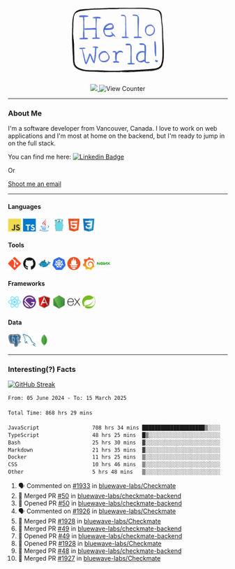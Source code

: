 <div align="center">
    <img src="./img/hello_world.webp" height="200px" width="">
    <div>
        <a href="https://www.linkedin.com/in/ajhollid">
            <img src="https://img.shields.io/badge/LinkedIn-blue"/>
        </a>
        <img src="https://komarev.com/ghpvc/?username=ajhollid&color=yellow" alt="View Counter">
    </div>
</div>

---

### About Me

I'm a software developer from Vancouver, Canada. I love to work on web applications and I'm most at home on the backend, but I'm ready to jump in on the full stack.

You can find me here: [![Linkedin Badge](https://img.shields.io/badge/-ajhollid-blue?style=flat&logo=Linkedin&logoColor=white)](https://www.linkedin.com/in/ajhollid)

Or

[Shoot me an email](mailto:ajhollid@gmail.com)

---

#### Languages

<div>
    <img src="./img/devicons/javascript-original.svg" width=30 height=30 alt="JavaScript">
    <img src="/img/devicons/typescript-original.svg" width=30 height=30 alt="TypeScript">
    <img src="./img/devicons/java-original.svg" width=30 height=30 alt="Java">
    <img src="./img/devicons/go-original.svg" width=30 height=30 alt="Golang">
    <img src="./img/devicons/html5-original.svg" width=30 height=30 alt="HTML 5">
    <img src="./img/devicons/css3-original.svg" width=30 height=30 alt="CSS 3">
</div>

#### Tools

<div>
    <img src="./img/devicons/git-original.svg" width=30 height=30 alt="Git">
    <img src="./img/devicons/github-original.svg" width=30 height=30 alt="Github">
    <img src="./img/devicons/docker-original.svg" width=30 
    height=30 alt="Docker">
    <img src="./img/devicons/kubernetes-original.svg" width=30 height=30 alt="K8">
    <img src="./img/devicons/prometheus-original.svg" width=30 height=30 alt="Prometheus">
    <img src="./img/devicons/grafana-original.svg" width=30 height=30 alt="Grafana">
    <img src="./img/devicons/nginx-original.svg" width=30 height=30 alt="Nginx">
</div>

#### Frameworks

<div>
    <img src="./img/devicons/react-original.svg" width=30 height=30 alt="React">
    <img src="./img/devicons/gatsby-original.svg" width=30 height=30 alt="Gatsby">
    <img src="./img/devicons/angularjs-original.svg" width=30 height=30 alt="AngularJS">
    <img src="./img/devicons/nodejs-original.svg" width=30 height=30 alt="NodeJS">
    <img src="./img/devicons/express-original.svg" width=30 height=30 alt="Express">
    <img src="./img/devicons/spring-original.svg" width=30 height=30 alt="Spring">
</div>

#### Data

<div>
    <img src="./img/devicons/postgresql-original.svg" width=30 height=30 alt="Postgresql">
    <img src="./img/devicons/mysql-original.svg" width=30 height=30 alt="Mysql">
    <img src="./img/devicons/mongodb-original.svg" width=30 height=30 alt="MongoDB">
</div>

---

### Interesting(?) Facts

[![GitHub Streak](http://github-readme-streak-stats.herokuapp.com?user=ajhollid)](https://git.io/streak-stats)

 <!--START_SECTION:waka-->

```txt
From: 05 June 2024 - To: 15 March 2025

Total Time: 868 hrs 29 mins

JavaScript                 708 hrs 34 mins ████████████████████▒░░░░   81.05 %
TypeScript                 48 hrs 25 mins  █▒░░░░░░░░░░░░░░░░░░░░░░░   05.54 %
Bash                       25 hrs 30 mins  ▓░░░░░░░░░░░░░░░░░░░░░░░░   02.92 %
Markdown                   21 hrs 35 mins  ▓░░░░░░░░░░░░░░░░░░░░░░░░   02.47 %
Docker                     11 hrs 25 mins  ▒░░░░░░░░░░░░░░░░░░░░░░░░   01.31 %
CSS                        10 hrs 46 mins  ▒░░░░░░░░░░░░░░░░░░░░░░░░   01.23 %
Other                      5 hrs 48 mins   ▒░░░░░░░░░░░░░░░░░░░░░░░░   00.67 %
```

<!--END_SECTION:waka-->


<!--START_SECTION:activity-->
1. 🗣 Commented on [#1933](https://github.com/bluewave-labs/Checkmate/pull/1933#issuecomment-2726770055) in [bluewave-labs/Checkmate](https://github.com/bluewave-labs/Checkmate)
2. 🎉 Merged PR [#50](https://github.com/bluewave-labs/checkmate-backend/pull/50) in [bluewave-labs/checkmate-backend](https://github.com/bluewave-labs/checkmate-backend)
3. 💪 Opened PR [#50](https://github.com/bluewave-labs/checkmate-backend/pull/50) in [bluewave-labs/checkmate-backend](https://github.com/bluewave-labs/checkmate-backend)
4. 🗣 Commented on [#1926](https://github.com/bluewave-labs/Checkmate/issues/1926#issuecomment-2725540410) in [bluewave-labs/Checkmate](https://github.com/bluewave-labs/Checkmate)
5. 🎉 Merged PR [#1928](https://github.com/bluewave-labs/Checkmate/pull/1928) in [bluewave-labs/Checkmate](https://github.com/bluewave-labs/Checkmate)
6. 🎉 Merged PR [#49](https://github.com/bluewave-labs/checkmate-backend/pull/49) in [bluewave-labs/checkmate-backend](https://github.com/bluewave-labs/checkmate-backend)
7. 💪 Opened PR [#49](https://github.com/bluewave-labs/checkmate-backend/pull/49) in [bluewave-labs/checkmate-backend](https://github.com/bluewave-labs/checkmate-backend)
8. 💪 Opened PR [#1928](https://github.com/bluewave-labs/Checkmate/pull/1928) in [bluewave-labs/Checkmate](https://github.com/bluewave-labs/Checkmate)
9. 🎉 Merged PR [#48](https://github.com/bluewave-labs/checkmate-backend/pull/48) in [bluewave-labs/checkmate-backend](https://github.com/bluewave-labs/checkmate-backend)
10. 🎉 Merged PR [#1927](https://github.com/bluewave-labs/Checkmate/pull/1927) in [bluewave-labs/Checkmate](https://github.com/bluewave-labs/Checkmate)
<!--END_SECTION:activity-->
